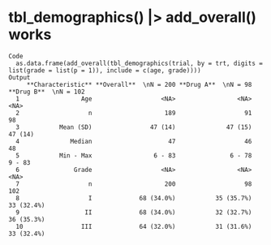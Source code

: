 # tbl_demographics() |> add_overall() works

    Code
      as.data.frame(add_overall(tbl_demographics(trial, by = trt, digits = list(grade = list(p = 1)), include = c(age, grade))))
    Output
         **Characteristic** **Overall**  \nN = 200 **Drug A**  \nN = 98 **Drug B**  \nN = 102
      1                 Age                   <NA>                 <NA>                  <NA>
      2                   n                    189                   91                    98
      3           Mean (SD)                47 (14)              47 (15)               47 (14)
      4              Median                     47                   46                    48
      5           Min - Max                 6 - 83               6 - 78                9 - 83
      6               Grade                   <NA>                 <NA>                  <NA>
      7                   n                    200                   98                   102
      8                   I             68 (34.0%)           35 (35.7%)            33 (32.4%)
      9                  II             68 (34.0%)           32 (32.7%)            36 (35.3%)
      10                III             64 (32.0%)           31 (31.6%)            33 (32.4%)

